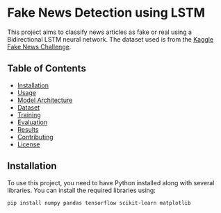 # Fake News Detection using LSTM

This project aims to classify news articles as fake or real using a Bidirectional LSTM neural network. The dataset used is from the [Kaggle Fake News Challenge](https://www.kaggle.com/c/fake-news/data).

## Table of Contents
- [Installation](#installation)
- [Usage](#usage)
- [Model Architecture](#model-architecture)
- [Dataset](#dataset)
- [Training](#training)
- [Evaluation](#evaluation)
- [Results](#results)
- [Contributing](#contributing)
- [License](#license)

## Installation

To use this project, you need to have Python installed along with several libraries. You can install the required libraries using:

```bash
pip install numpy pandas tensorflow scikit-learn matplotlib
